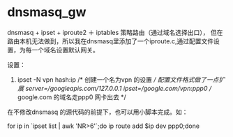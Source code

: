 dnsmasq_gw
==========

dnsmasq + ipset + iproute2 ＋ iptables 策略路由（通过域名选择出口）， 但在路由本机无法做到，所以我在dnsmasq里添加了一个iproute.c,通过配置文件设置，为每一个域名设置默认网关。

设置：

1. ipset -N vpn hash:ip    /* 创建一个名为vpn 的设置 */
配置文件格式做了一点扩展
server=/googleapis.com/127.0.0.1
ipset=/google.com/vpn:ppp0    /* google.com 的域名走ppp0 网卡出去 */

在不修改dnsmasq 的源代码的前提下，也可以用小脚本完成。如：

for ip in \`ipset list | awk 'NR>6'\`;do ip route add $ip dev ppp0;done
